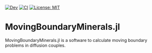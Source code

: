 [![Dev](https://img.shields.io/badge/docs-dev-blue.svg)](https://anstroh.github.io/MovingBoundaryMinerals.jl/dev/)
[![CI](https://github.com/AnStroh/MovingBoundaryMinerals.jl/actions/workflows/CI.yml/badge.svg)](https://github.com/AnStroh/MovingBoundaryMinerals.jl/actions/workflows/CI.yml)
[![License: MIT](https://img.shields.io/badge/License-MIT-yellow.svg)](https://opensource.org/licenses/MIT)
# MovingBoundaryMinerals.jl
MovingBoundaryMinerals.jl is a software to calculate moving boundary problems in diffusion couples.
